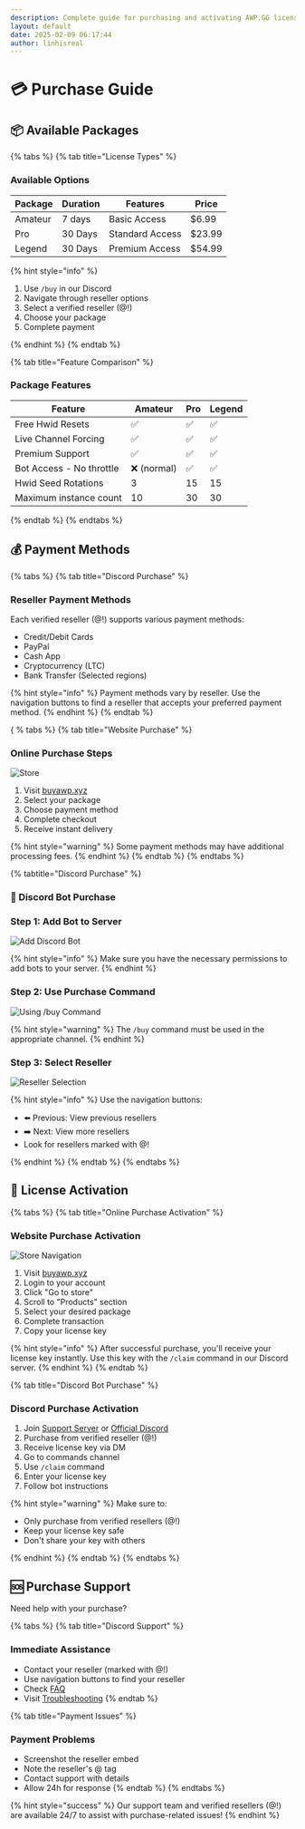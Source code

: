 ```yaml
---
description: Complete guide for purchasing and activating AWP.GG licenses
layout: default
date: 2025-02-09 06:17:44
author: linhisreal
---
```


# 💳 Purchase Guide

## 📦 Available Packages

{% tabs %}
{% tab title="License Types" %}

### Available Options

| Package | Duration | Features | Price |
|---------|----------|-----------|-------|
| Amateur | 7 days | Basic Access | $6.99 |
| Pro | 30 Days | Standard Access | $23.99 |
| Legend | 30 Days | Premium Access | $54.99 |

{% hint style="info" %}

1. Use `/buy` in our Discord
2. Navigate through reseller options
3. Select a verified reseller (@!)
4. Choose your package
5. Complete payment

{% endhint %}
{% endtab %}

{% tab title="Feature Comparison" %}

### Package Features

| Feature | Amateur | Pro | Legend |
|---------|--------|---------|----------|
| Free Hwid Resets | ✅ | ✅ | ✅ |
| Live Channel Forcing | ✅ | ✅ | ✅ |
| Premium Support | ✅ | ✅ | ✅ |
| Bot Access - No throttle| ❌ (normal) | ✅ | ✅ |
| Hwid Seed Rotations | 3 | 15 | 15 |
| Maximum instance count | 10 | 30 | 30 |

{% endtab %}
{% endtabs %}

## 💰 Payment Methods

{% tabs %}
{% tab title="Discord Purchase" %}

### Reseller Payment Methods

Each verified reseller (@!) supports various payment methods:

* Credit/Debit Cards
* PayPal
* Cash App
* Cryptocurrency (LTC)
* Bank Transfer (Selected regions)

{% hint style="info" %}
Payment methods vary by reseller. Use the navigation buttons to find a reseller that accepts your preferred payment method.
{% endhint %}
{% endtab %}

{ % tabs %}
{% tab title="Website Purchase" %}

### Online Purchase Steps

![Store](/images/website-help/help-1.png)

1. Visit [buyawp.xyz](https://buyawp.xyz)
2. Select your package
3. Choose payment method
4. Complete checkout
5. Receive instant delivery

{% hint style="warning" %}
Some payment methods may have additional processing fees.
{% endhint %}
{% endtab %}
{% endtabs %}

{% tabtitle="Discord Purchase" %}

### 🤖 Discord Bot Purchase

### Step 1: Add Bot to Server

![Add Discord Bot](/images/bot-help/purchase-help1.png)

{% hint style="info" %}
Make sure you have the necessary permissions to add bots to your server.
{% endhint %}

### Step 2: Use Purchase Command

![Using /buy Command](/images/bot-help/purchase-help2.png)

{% hint style="warning" %}
The `/buy` command must be used in the appropriate channel.
{% endhint %}

### Step 3: Select Reseller

![Reseller Selection](/images/bot-help/purchase-help3.png)

{% hint style="info" %}
Use the navigation buttons:

* ⬅️ Previous: View previous resellers
* ➡️ Next: View more resellers
* Look for resellers marked with @!

{% endhint %}
{% endtab %}
{% endtabs %}

## 🔑 License Activation

{% tabs %}
{% tab title="Online Purchase Activation" %}

### Website Purchase Activation

![Store Navigation](/images/website-help/help-2.png)

1. Visit [buyawp.xyz](https://buyawp.xyz)
2. Login to your account
3. Click "Go to store"
4. Scroll to "Products" section
5. Select your desired package
6. Complete transaction
7. Copy your license key

{% hint style="info" %}
After successful purchase, you'll receive your license key instantly. Use this key with the `/claim` command in our Discord server.
{% endhint %}
{% endtab %}

{% tab title="Discord Bot Purchase" %}

### Discord Purchase Activation

1. Join [Support Server](https://discord.gg/buyawp) or [Official Discord](https://discord.gg/awpgg)
2. Purchase from verified reseller (@!)
3. Receive license key via DM
4. Go to commands channel
5. Use `/claim` command
6. Enter your license key
7. Follow bot instructions

{% hint style="warning" %}
Make sure to:

* Only purchase from verified resellers (@!)
* Keep your license key safe
* Don't share your key with others

{% endhint %}
{% endtab %}
{% endtabs %}

## 🆘 Purchase Support

Need help with your purchase?

{% tabs %}
{% tab title="Discord Support" %}

### Immediate Assistance

* Contact your reseller (marked with @!)
* Use navigation buttons to find your reseller
* Check [FAQ](../additional-resources/faq.md)
* Visit [Troubleshooting](../additional-resources/troubleshooting.md)
{% endtab %}

{% tab title="Payment Issues" %}

### Payment Problems

* Screenshot the reseller embed
* Note the reseller's @ tag
* Contact support with details
* Allow 24h for response
{% endtab %}
{% endtabs %}

{% hint style="success" %}
Our support team and verified resellers (@!) are available 24/7 to assist with purchase-related issues!
{% endhint %}
